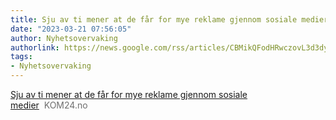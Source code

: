 ```yaml
---
title: Sju av ti mener at de får for mye reklame gjennom sosiale medier - KOM24.no
date: "2023-03-21 07:56:05"
author: Nyhetsovervaking
authorlink: https://news.google.com/rss/articles/CBMikQFodHRwczovL3d3dy5rb20yNC5uby9tZWRpZXRpbHN5bmV0LW5hc2pvbmFsLWRpZ2l0YWwtbGFlcmluZ3NhcmVuYS1yZWtsYW1lL3NqdS1hdi10aS1tZW5lci1hdC1kZS1mYXItZm9yLW15ZS1yZWtsYW1lLWdqZW5ub20tc29zaWFsZS1tZWRpZXIvNTk1Njk50gEA?oc=5
tags:
- Nyhetsovervaking
---
```

<a href="https://news.google.com/rss/articles/CBMikQFodHRwczovL3d3dy5rb20yNC5uby9tZWRpZXRpbHN5bmV0LW5hc2pvbmFsLWRpZ2l0YWwtbGFlcmluZ3NhcmVuYS1yZWtsYW1lL3NqdS1hdi10aS1tZW5lci1hdC1kZS1mYXItZm9yLW15ZS1yZWtsYW1lLWdqZW5ub20tc29zaWFsZS1tZWRpZXIvNTk1Njk50gEA?oc=5" target="_blank">Sju av ti mener at de får for mye reklame gjennom sosiale medier</a>&nbsp;&nbsp;<font color="#6f6f6f">KOM24.no</font>